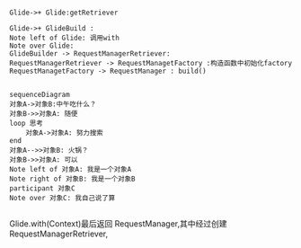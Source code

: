 
```sequence

Glide->+ Glide:getRetriever

Glide->+ GlideBuild : 
Note left of Glide: 调用with
Note over Glide: 
GlideBuilder -> RequestManagerRetriever:
RequestManagerRetriever -> RequestManagetFactory :构造函数中初始化factory
RequestManagetFactory -> RequestManager : build()


```

```mermaid
sequenceDiagram
对象A->对象B:中午吃什么？
对象B->>对象A: 随便
loop 思考
    对象A->对象A: 努力搜索
end
对象A-->>对象B: 火锅？
对象B->>对象A: 可以
Note left of 对象A: 我是一个对象A
Note right of 对象B: 我是一个对象B
participant 对象C
Note over 对象C: 我自己说了算


```




Glide.with(Context)最后返回 RequestManager,其中经过创建 RequestManagerRetriever,

